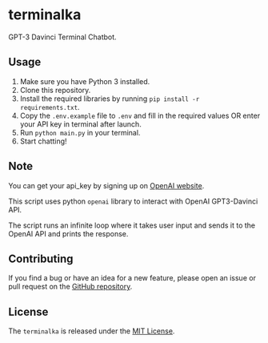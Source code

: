 # terminalka

GPT-3 Davinci Terminal Chatbot.

## Usage

1. Make sure you have Python 3 installed.
2. Clone this repository.
3. Install the required libraries by running `pip install -r requirements.txt`.
4. Copy the `.env.example` file to `.env` and fill in the required values OR enter your API key in terminal after launch.
5. Run `python main.py` in your terminal.
6. Start chatting!

## Note

You can get your api_key by signing up on [OpenAI website](https://beta.openai.com/signup).

This script uses python `openai` library to interact with OpenAI GPT3-Davinci API.

The script runs an infinite loop where it takes user input and sends it to the OpenAI API and prints the response.

## Contributing

If you find a bug or have an idea for a new feature, please open an issue or pull request on the [GitHub repository](https://github.com/vorniches/terminalka).

## License

The `terminalka` is released under the [MIT License](https://opensource.org/licenses/MIT).